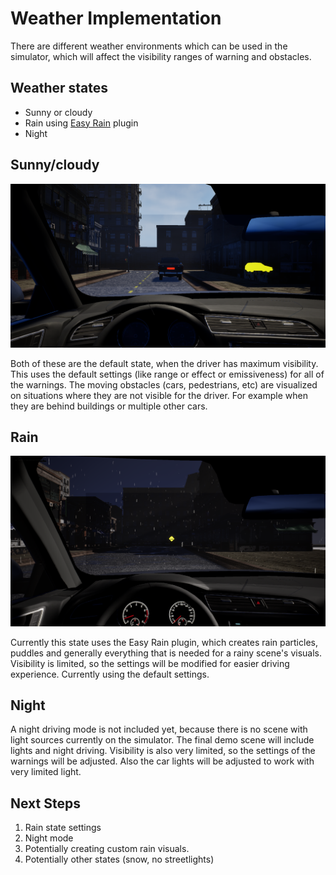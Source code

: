 # Weather Implementation

There are different weather environments which can be used in the simulator, which will affect the visibility ranges of warning and obstacles.

## Weather states

* Sunny or cloudy
* Rain using [Easy Rain]() plugin
* Night

## Sunny/cloudy

![Sunny state](assets/sunny.png)

Both of these are the default state, when the driver has maximum visibility. This uses the default settings (like range or effect or emissiveness) for all of the warnings.
The moving obstacles (cars, pedestrians, etc) are visualized on situations where they are not visible for the driver. For example when they are behind buildings or multiple other cars.

## Rain

![Rain](assets/rainy-scene.png)

Currently this state uses the Easy Rain plugin, which creates rain particles, puddles and generally everything that is needed for a rainy scene's visuals. Visibility is limited, so the settings will be modified for easier driving experience. Currently using the default settings.

## Night

A night driving mode is not included yet, because there is no scene with light sources currently on the simulator. The final demo scene will include lights and night driving. Visibility is also very limited, so the settings of the warnings will be adjusted. Also the car lights will be adjusted to work with very limited light.

## Next Steps

1. Rain state settings
2. Night mode
3. Potentially creating custom rain visuals.
4. Potentially other states (snow, no streetlights)


